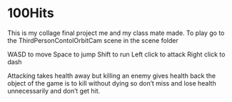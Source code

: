 # 100Hits
This is my collage final project me and my class mate made.
To play go to the ThirdPersonContolOrbitCam scene in the scene folder

WASD to move
Space to jump
Shift to run
Left click to attack
Right click to dash

Attacking takes health away but killing an enemy gives health back the object of the game is to kill without dying so don’t miss and lose health unnecessarily and don’t get hit.
